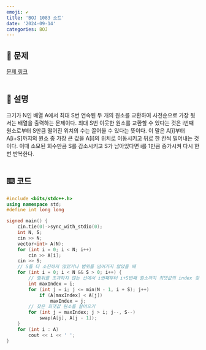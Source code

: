 ```yaml
---
emoji: ✔️
title: 'BOJ 1083 소트'
date: '2024-09-14'
categories: BOJ
---
```

## 📝 문제
<a href="https://boj.kr/1083" target="_blank">문제 링크</a>
<br/><br/>

## 📖 설명
크기가 N인 배열 A에서 최대 S번 연속된 두 개의 원소를 교환하여 사전순으로 가장 뒷서는 배열을 출력하는 문제이다. 최대 S번 이웃한 원소를 교환할 수 있다는 것은 i번째 원소로부터 S만큼 떨어진 위치의 수는 끌어올 수 있다는 뜻이다. 이 말은 A[i]부터 A[i+S]까지의 원소 중 가장 큰 값을 A[i]의 위치로 이동시키고 뒤로 한 칸씩 밀어내는 것이다. 이때 소모된 회수만큼 S를 감소시키고 S가 남아있다면 i를 1만큼 증가시켜 다시 한 번 반복한다.
<br/><br/>

## ⌨️ 코드
```cpp
#include <bits/stdc++.h>
using namespace std;
#define int long long

signed main() {
    cin.tie(0)->sync_with_stdio(0);
    int N, S;
    cin >> N;
    vector<int> A(N);
    for (int i = 0; i < N; i++)
        cin >> A[i];
    cin >> S;
	// S를 다 소진하지 않았거나 범위를 넘어가지 않았을 때
    for (int i = 0; i < N && S > 0; i++) {
		// 범위를 초과하지 않는 선에서 i번째부터 i+S번째 원소까지 최댓값의 index 찾기
        int maxIndex = i;
        for (int j = i; j <= min(N - 1, i + S); j++)
            if (A[maxIndex] < A[j])
                maxIndex = j;
		// 찾은 최댓값 원소를 끌어오기
        for (int j = maxIndex; j > i; j--, S--)
            swap(A[j], A[j - 1]);
    }
    for (int i : A)
        cout << i << ' ';
}
```

```toc
```